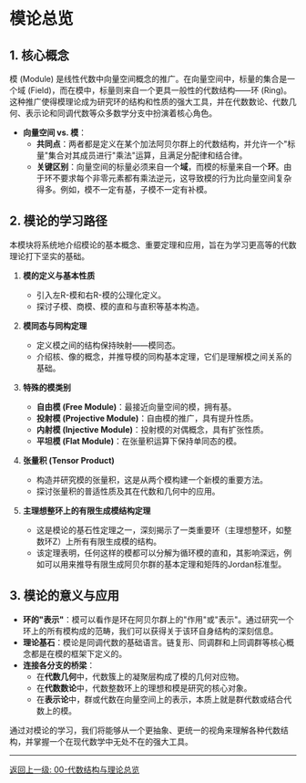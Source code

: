 # 模论总览

## 1. 核心概念

模 (Module) 是线性代数中向量空间概念的推广。在向量空间中，标量的集合是一个域 (Field)，而在模中，标量则来自一个更具一般性的代数结构——环 (Ring)。这种推广使得模理论成为研究环的结构和性质的强大工具，并在代数数论、代数几何、表示论和同调代数等众多数学分支中扮演着核心角色。

- **向量空间 vs. 模**：
  - **共同点**：两者都是定义在某个加法阿贝尔群上的代数结构，并允许一个"标量"集合对其成员进行"乘法"运算，且满足分配律和结合律。
  - **关键区别**：向量空间的标量必须来自一个**域**，而模的标量来自一个**环**。由于环不要求每个非零元素都有乘法逆元，这导致模的行为比向量空间复杂得多。例如，模不一定有基，子模不一定有补模。

## 2. 模论的学习路径

本模块将系统地介绍模论的基本概念、重要定理和应用，旨在为学习更高等的代数理论打下坚实的基础。

1. **模的定义与基本性质**
    - 引入左R-模和右R-模的公理化定义。
    - 探讨子模、商模、模的直和与直积等基本构造。

2. **模同态与同构定理**
    - 定义模之间的结构保持映射——模同态。
    - 介绍核、像的概念，并推导模的同构基本定理，它们是理解模之间关系的基础。

3. **特殊的模类别**
    - **自由模 (Free Module)**：最接近向量空间的模，拥有基。
    - **投射模 (Projective Module)**：自由模的推广，具有提升性质。
    - **内射模 (Injective Module)**：投射模的对偶概念，具有扩张性质。
    - **平坦模 (Flat Module)**：在张量积运算下保持单同态的模。

4. **张量积 (Tensor Product)**
    - 构造并研究模的张量积，这是从两个模构建一个新模的重要方法。
    - 探讨张量积的普适性质及其在代数和几何中的应用。

5. **主理想整环上的有限生成模结构定理**
    - 这是模论的基石性定理之一，深刻揭示了一类重要环（主理想整环，如整数环Z）上所有有限生成模的结构。
    - 该定理表明，任何这样的模都可以分解为循环模的直和，其影响深远，例如可以用来推导有限生成阿贝尔群的基本定理和矩阵的Jordan标准型。

## 3. 模论的意义与应用

- **环的"表示"**：模可以看作是环在阿贝尔群上的"作用"或"表示"。通过研究一个环上的所有模构成的范畴，我们可以获得关于该环自身结构的深刻信息。
- **理论基石**：模论是同调代数的基础语言。链复形、同调群和上同调群等核心概念都是在模的框架下定义的。
- **连接各分支的桥梁**：
  - 在**代数几何**中，代数簇上的凝聚层构成了模的几何对应物。
  - 在**代数数论**中，代数整数环上的理想和模是研究的核心对象。
  - 在**表示论**中，群或代数在向量空间上的表示，本质上就是群代数或结合代数上的模。

通过对模论的学习，我们将能够从一个更抽象、更统一的视角来理解各种代数结构，并掌握一个在现代数学中无处不在的强大工具。

---
[返回上一级: 00-代数结构与理论总览](../00-代数结构与理论总览.md)

